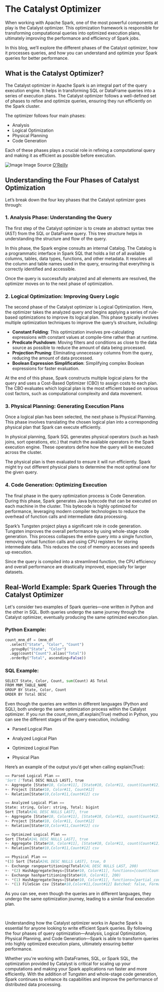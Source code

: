 # The Catalyst Optimizer

When working with Apache Spark, one of the most powerful components at play is the Catalyst optimizer. This optimization framework is responsible for transforming computational queries into optimized execution plans, ultimately improving the performance and efficiency of Spark jobs.

In this blog, we’ll explore the different phases of the Catalyst optimizer, how it processes queries, and how you can understand and optimize your Spark queries for better performance.

## What is the Catalyst Optimizer?

The Catalyst optimizer in Apache Spark is an integral part of the query execution engine. It helps in transforming SQL or DataFrame queries into a series of execution plans. The Catalyst optimizer follows a well-defined set of phases to refine and optimize queries, ensuring they run efficiently on the Spark cluster.

The optimizer follows four main phases:

- Analysis
- Logical Optimization
- Physical Planning
- Code Generation

Each of these phases plays a crucial role in refining a computational query and making it as efficient as possible before execution.

![Image](https://github.com/user-attachments/assets/abfe0f5a-a39a-4396-b31b-eee08050fd07)
Image Source [O'Reilly](https://www.oreilly.com/library/view/learning-pyspark/9781786463708/ch03s02.html)

## Understanding the Four Phases of Catalyst Optimization

Let’s break down the four key phases that the Catalyst optimizer goes through:

### 1. Analysis Phase: Understanding the Query

The first step of the Catalyst optimizer is to create an abstract syntax tree (AST) from the SQL or DataFrame query. This tree structure helps in understanding the structure and flow of the query.

In this phase, the Spark engine consults an internal Catalog. The Catalog is a programmatic interface in Spark SQL that holds a list of all available columns, tables, data types, functions, and other metadata. It resolves all the column and table names used in the query, ensuring that everything is correctly identified and accessible.

Once the query is successfully analyzed and all elements are resolved, the optimizer moves on to the next phase of optimization.

### 2. Logical Optimization: Improving Query Logic

The second phase of the Catalyst optimizer is Logical Optimization. Here, the optimizer takes the analyzed query and begins applying a series of rule-based optimizations to improve its logical plan. This phase typically involves multiple optimization techniques to improve the query’s structure, including:

- **Constant Folding**: This optimization involves pre-calculating expressions with constant values at compile-time rather than at runtime.
- **Predicate Pushdown**: Moving filters and conditions as close to the data source as possible to reduce the amount of data being processed.
- **Projection Pruning**: Eliminating unnecessary columns from the query, reducing the amount of data processed.
- **Boolean Expression Simplification**: Simplifying complex Boolean expressions for faster evaluation.

At the end of this phase, Spark constructs multiple logical plans for the query and uses a Cost-Based Optimizer (CBO) to assign costs to each plan. The CBO evaluates which logical plan is the most efficient based on various cost factors, such as computational complexity and data movement.

### 3. Physical Planning: Generating Execution Plans

Once a logical plan has been selected, the next phase is Physical Planning. This phase involves translating the chosen logical plan into a corresponding physical plan that Spark can execute efficiently.

In physical planning, Spark SQL generates physical operators (such as hash joins, sort operations, etc.) that match the available operators in the Spark execution engine. These operators define how the query will be executed across the cluster.

The physical plan is then evaluated to ensure it will run efficiently. Spark might try out different physical plans to determine the most optimal one for the given query.

### 4. Code Generation: Optimizing Execution

The final phase in the query optimization process is Code Generation. During this phase, Spark generates Java bytecode that can be executed on each machine in the cluster. This bytecode is highly optimized for performance, leveraging modern compiler technologies to reduce the overhead of function calls and intermediate data processing.

Spark’s Tungsten project plays a significant role in code generation. Tungsten improves the overall performance by using whole-stage code generation. This process collapses the entire query into a single function, removing virtual function calls and using CPU registers for storing intermediate data. This reduces the cost of memory accesses and speeds up execution.

Since the query is compiled into a streamlined function, the CPU efficiency and overall performance are drastically improved, especially for larger datasets.

## Real-World Example: Spark Queries Through the Catalyst Optimizer

Let's consider two examples of Spark queries—one written in Python and the other in SQL. Both queries undergo the same journey through the Catalyst optimizer, eventually producing the same optimized execution plan.

### Python Example:

```python
count_mnm_df = (mnm_df
  .select("State", "Color", "Count") 
  .groupBy("State", "Color") 
  .agg(count("Count").alias("Total")) 
  .orderBy("Total", ascending=False))
```
### SQL Example:
```python
SELECT State, Color, Count, sum(Count) AS Total
FROM MNM_TABLE_NAME
GROUP BY State, Color, Count
ORDER BY Total DESC
```
Even though the queries are written in different languages (Python and SQL), both undergo the same optimization process within the Catalyst optimizer. If you run the count_mnm_df.explain(True) method in Python, you can see the different stages of the query execution, including:

- Parsed Logical Plan

- Analyzed Logical Plan

- Optimized Logical Plan

- Physical Plan

Here’s an example of the output you’d get when calling explain(True):
```python
== Parsed Logical Plan ==
'Sort ['Total DESC NULLS LAST], true
+- Aggregate [State#10, Color#11], [State#10, Color#11, count(Count#12) AS...]
+- Project [State#10, Color#11, Count#12]
+- Relation[State#10,Color#11,Count#12] csv

== Analyzed Logical Plan ==
State: string, Color: string, Total: bigint
Sort [Total#24L DESC NULLS LAST], true
+- Aggregate [State#10, Color#11], [State#10, Color#11, count(Count#12) AS...]
+- Project [State#10, Color#11, Count#12]
+- Relation[State#10,Color#11,Count#12] csv

== Optimized Logical Plan ==
Sort [Total#24L DESC NULLS LAST], true
+- Aggregate [State#10, Color#11], [State#10, Color#11, count(Count#12) AS...]
+- Relation[State#10,Color#11,Count#12] csv

== Physical Plan ==
*(3) Sort [Total#24L DESC NULLS LAST], true, 0
+- Exchange rangepartitioning(Total#24L DESC NULLS LAST, 200)
+- *(2) HashAggregate(keys=[State#10, Color#11], functions=[count(Count#12)], output=[State#10, Color#11, Total#24L])
+- Exchange hashpartitioning(State#10, Color#11, 200)
+- *(1) HashAggregate(keys=[State#10, Color#11], functions=[partial_count(Count#12)], output=[State#10, Color#11, count#29L])
+- *(1) FileScan csv [State#10,Color#11,Count#12] Batched: false, Format: CSV, Location: ...
```

As you can see, even though the queries are in different languages, they undergo the same optimization journey, leading to a similar final execution plan.

&nbsp;

Understanding how the Catalyst optimizer works in Apache Spark is essential for anyone looking to write efficient Spark queries. By following the four phases of query optimization—Analysis, Logical Optimization, Physical Planning, and Code Generation—Spark is able to transform queries into highly optimized execution plans, ultimately ensuring better performance.

Whether you're working with DataFrames, SQL, or Spark SQL, the optimization provided by Catalyst is critical for scaling up your computations and making your Spark applications run faster and more efficiently. With the addition of Tungsten and whole-stage code generation, Spark continues to enhance its capabilities and improve the performance of distributed data processing.

